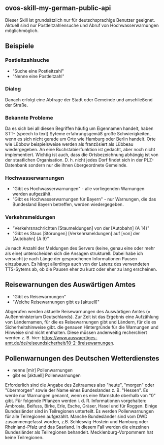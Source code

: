 ## ovos-skill-my-german-public-api
Dieser Skill ist grundsätzlich nur für deutschsprachige Benutzer geeignet. Aktuell sind nur Postleitzahlensuche und Abruf von Hochwasserwarnungen  möglichmöglich.
## Beispiele
### Postleitzahlsuche
- "Suche eine Postleitzahl"
- "Nenne eine Postleitzahl"
### Dialog
Danach erfolgt eine Abfrage der Stadt oder Gemeinde und anschließend der Straße.
### Bekannte Probleme
Da es sich bei all diesen Begriffen häufig um Eigennamen handelt, haben STT- (speech to text) Syteme erfahrungsgemäß große Schwierigkeiten, wenn es sich nicht gerade um Orte wie Hamburg oder Berlin handelt. Orte wie Lübbow beispielsweise werden als französiert als Lübbeau wiedergegeben. An eine Buchstabierfunktion ist gedacht, aber noch nicht implementiert. Wichtig ist auch, dass die Ortsbezeichnung abhängig ist von der staatlichen Organisation. D. h. nicht jedes Dorf findet sich in der PLZ-Datenbank sondern nur die ihnen übergeordnete Gemeinde.
### Hochwasserwarnungen
- "Gibt es Hochwasserwarnungen"  - alle vorliegenden Warnungen werden aufgezählt.
- "Gibt es Hochwasserwarnungen für Bayern" - nur Warnungen, die das Bundesland Bayern betreffen, werden wiedergegeben.
### Verkehrsmeldungen
- "Verkehrsnachrichten [Staumeldungen] von der [Autobahn] {A 14}"
- "Gibt es Staus [Störungen] [Verkehrsmeldungen] auf [von] der [Autobahn] {A 9}"

Je nach Anzahl der Meldungen des Servers (keine, genau eine oder mehr als eine) unterscheiden sich die Ansagen strukturell. Dabei habe ich versucht je nach Länge der gesprochenen Informationen Pausen einzubauen. Es hängt allerdings auch von der Latenz des verwendeten TTS-Sytems ab, ob die Pausen eher zu kurz oder eher zu lang erscheinen.
## Reisewarnungen des Auswärtigen Amtes
- "Gibt es Reisewarnungen"
- "Welche Reisewarnungen gibt es [aktuell]"

Abgerufen werden aktuelle Reisewarnungen des Auswärtigen Amtes (= Außenministerium Deutschlands). Zur Zeit ist das Ergebnis eine Aufzählung von Ländernamen, für die es Reisewarnungen gibt und Ländern, für die es Sicherheitshinweise gibt. die genauen Hintergründe für die Warnungen und Hinweise sind nicht enthalten. Diese müssen anderweitig recherchiert werden z. B. hier: https://www.auswaertiges-amt.de/de/reiseundsicherheit/10-2-8reisewarnungen.
## Pollenwarnungen des Deutschen Wetterdienstes
- nenne [mir] Pollenwarnungen
- gibt es [aktuell] Pollenwarnungen

Erforderlich sind die Angabe des Zeitraumes also "heute", "morgen" oder "übermorgen" sowie der Name eines Bundeslandes z. B. "Hessen". Es werde nur Warnungen genannt, wenn es eine Warnstufe oberhalb von "0" gibt. Für folgende Pflanzen werden i. d. R. Informationen vorgehalten: Ambrosia, Beifuss, Birke, Erle, Esche, Gräser, Hasel und für Roggen. Einige Bundesländer sind in Teilregionen unterteilt. Es werden Pollenwarnungen für alle Teilregionen aufgezählt. Manche Bundesländer sind vom DWD zusammengefasst worden, z.B. Schleswig-Hostein und Hamburg oder Rheinland-Pfalz und das Saarland. In diesem Fall werden die einzelnen Bundesländer als Teilregionen behandelt. Mecklenburg-Vorpommern hat keine Teilregionen.